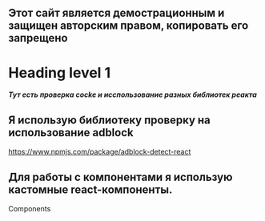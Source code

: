 ## Этот сайт является демострационным и защищен авторским правом, копировать его запрещено

Heading level 1
===============
___Тут есть проверка cocke и исспользование разных библиотек реакта___

## Я использую библиотеку проверку на использование **adblock**
https://www.npmjs.com/package/adblock-detect-react

## Для работы с компонентами я использую кастомные react-компоненты.
Components 